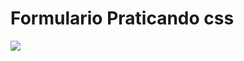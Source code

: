 # Formulario Praticando css

<img src="https://github.com/PamTenorio/Formulario-Praticando-css/blob/master/img_projeto/Captura%20de%20tela%202023-07-24%20201930.png?raw=true">
